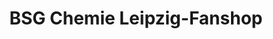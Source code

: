 ---
title: "BSG Chemie Leipzig-Fanshop"
url: /leipzig/bsg-chemie-leipzig-fanshop/
shop: Allgemein
---